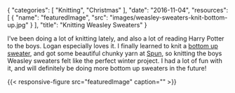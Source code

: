 
{
  "categories": [
    "Knitting",
    "Christmas"
  ],
  "date": "2016-11-04",
  "resources": [
    {
      "name": "featuredImage",
      "src": "images/weasley-sweaters-knit-bottom-up.jpg"
    }
  ],
  "title": "Knitting Weasley Sweaters"
}

I’ve been doing a lot of knitting lately, and also a lot of reading Harry Potter to the boys. Logan
especially loves it. I finally learned to knit a [bottom up
sweater](https://blog.tincanknits.com/2017/03/28/lets-knit-a-bottom-up-sweater/), and got some
beautiful chunky yarn at [Spun](http://www.spunannarbor.com/), so knitting the boys Weasley sweaters
felt like the perfect winter project. I had a lot of fun with it, and will definitely be doing more
bottom up sweaters in the future!

{{< responsive-figure src="featuredImage" caption="" >}}
